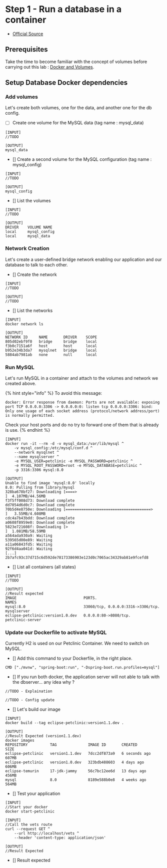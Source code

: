 # Step 1 - Run a database in a container

* [Official Source](https://docs.docker.com/language/java/develop/#run-a-database-in-a-container)

## Prerequisites

Take the time to become familiar with the concept of volumes before carrying out this lab : [Docker and Volumes](https://docs.docker.com/storage/volumes/).

## Setup Database Docker dependencies

### Add volumes

Let's create both volumes, one for the data, and another one for the db config.

* [ ] Create one volume for the MySQL data (tag name : mysql_data)

```
[INPUT]
//TODO

[OUTPUT]
mysql_data
```

* [] Create a second volume for the MySQL configuration (tag name : mysql_config)

```
[INPUT]
//TODO

[OUTPUT]
mysql_config
```

* [] List the volumes

```
[INPUT]
//TODO

[OUTPUT]
DRIVER    VOLUME NAME
local     mysql_config
local     mysql_data
```

### Network Creation

Let's create a user-defined bridge network enabling our application and our database to talk to each other.

* [] Create the network

```
[INPUT]
//TODO

[OUTPUT]
//TODO
```

* [] List the networks

```
[INPUT]
docker network ls

[OUTPUT]
NETWORK ID     NAME       DRIVER    SCOPE
805d02ebf9f0   bridge     bridge    local
f3b0c7151a6f   host       host      local
b952e34b3da7   mysqlnet   bridge    local
5884ab7981ab   none       null      local
```

### Run MySQL

Let's run MySQL in a container and attach to the volumes and network we created above.

{% hint style="info" %}
To avoid this message:
```
docker: Error response from daemon: Ports are not available: exposing port TCP 0.0.0.0:3306 -> 0.0.0.0:0: listen tcp 0.0.0.0:3306: bind: Only one usage of each socket address (protocol/network address/port) is normally permitted.
```
Check your host ports and do no try to forward one of them that is already is use.
{% endhint %}

```
[INPUT]
docker run -it --rm -d -v mysql_data:/var/lib/mysql ^
    -v mysql_config:/etc/mysql/conf.d ^
    --network mysqlnet ^
    --name mysqlserver ^
    -e MYSQL_USER=petclinic -e MYSQL_PASSWORD=petclinic ^
    -e MYSQL_ROOT_PASSWORD=root -e MYSQL_DATABASE=petclinic ^
    -p 3316:3306 mysql:8.0

[OUTPUT]
Unable to find image 'mysql:8.0' locally
8.0: Pulling from library/mysql
328ba678bf27: Downloading [====>                                              ]  4.107MB/44.56MB
f3f5ff008d73: Download complete
dd7054d6d0c7: Download complete
70b5d4e8750e: Downloading [======================================>            ]   3.55MB/4.608MB
cdc4a7b43bdd: Download complete
a0608f8959e0: Download complete
5823e721608f: Downloading [>                                                  ]  1.081MB/58.59MB
a564ada930a9: Waiting
539565d00e89: Waiting
a11a06843fd5: Waiting
92f6d4aa041d: Waiting
[...]
2b7afc93c37d715c6d592de78173386903e123d0c7065ac34329ab81e9fcefd8
```

* [] List all containers (all states)

```
[INPUT]
//TODO

[OUTPUT]
//Result expected
IMAGE                              PORTS.                               NAMES
mysql:8.0                          33060/tcp, 0.0.0.0:3316->3306/tcp.   mysqlserver
eclipse-petclinic:version1.0.dev   0.0.0.0:80->8080/tcp.                petclinic-server
```

### Update our Dockerfile to activate MySQL

Currently H2 is used on our Petclinic Container. We need to switch on MySQL.

* [] Add this command to your Dockerfile, in the right place.

```
CMD ["./mvnw", "spring-boot:run", "-Dspring-boot.run.profiles=mysql"]
```

* [] If you run both docker, the application server will not able to talk with the dbserver... any idea why ?

```
//TODO - Explaination
```

```
//TODO - Config update
```

* [] Let's build our image

```
[INPUT]
docker build --tag eclipse-petclinic:version1.1.dev .

[OUTPUT]
//Result Expected (version1.1.dev)
docker images
REPOSITORY          TAG              IMAGE ID       CREATED         SIZE
eclipse-petclinic   version1.1.dev   7dcc2df873a9   6 seconds ago   607MB
eclipse-petclinic   version1.0.dev   323bdb488603   4 days ago      606MB
eclipse-temurin     17-jdk-jammy     56c7bc12ee6d   13 days ago     456MB
mysql               8.0              8189e588b0e8   4 weeks ago     564MB
```

* [] Test your application

```
[INPUT]
//Start your docker
docker start-petclinic

[INPUT]
//Call the vets route
curl --request GET ^
    --url http://localhost/vets ^
    --header 'content-type: application/json'

[OUTPUT]
//Result Expected
```

* [] Result expected